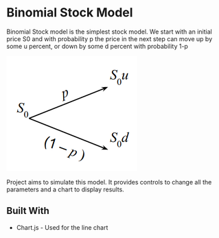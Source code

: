 # Binomial Stock Model

Binomial Stock model is the simplest stock model. We start with an initial price S0 and with probability p the price in the next step can move up by some u percent, or down by some d percent with probability 1-p

![alt text](https://github.com/Hemant-Banke/binomial-stock/blob/main/assets/diag.png?raw=true)


Project aims to simulate this model. It provides controls to change all the parameters and a chart to display results.


## Built With

* Chart.js - Used for the line chart
